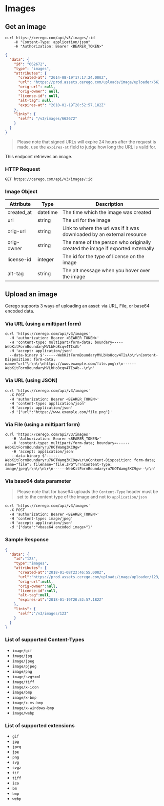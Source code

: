 # Images

## Get an image

```shell
curl https://cerego.com/api/v3/images/:id
    -H "Content-Type: application/json"
    -H "Authorization: Bearer <BEARER_TOKEN>"
```

```json
{
  "data": {
    "id": "662672",
    "type": "images",
    "attributes": {
      "created-at": "2014-08-19T17:17:24.000Z",
      "url": "https://prod.assets.cerego.com/uploads/image/uploader/662672/61evfr7fsl2aco.jpg?X-Amz-Algorithm=AWS4-HMAC-SHA256&X-Amz-Credential=AKIAIPDWQGIIRP4W4IMQ%2F20180118%2Fus-west-2%2Fs3%2Faws4_request&X-Amz-Date=20180118T205352Z&X-Amz-Expires=86400&X-Amz-SignedHeaders=host&X-Amz-Signature=66e58e74fc83d0b217e53a8644117ee5fcfb91bb7fc6d0d800cec68a7482b36b",
      "orig-url": null,
      "orig-owner": null,
      "license-id": null,
      "alt-tag": null,
      "expires-at": "2018-01-19T20:52:57.182Z"
    },
    "links": {
      "self": "/v3/images/662672"
    }
  }
}
```
> Please note that signed URLs will expire 24 hours after the request is made, use the `expires-at` field to judge how long the URL is valid for.

This endpoint retrieves an image.

### HTTP Request

`GET https://cerego.com/api/v3/images/:id`

### Image Object

Attribute | Type | Description
--------- | ------- | -----------
created_at | datetime | The time which the image was created
url | string | The url for the image
orig-url | string | Link to where the url was if it was downloaded by an external resource
orig-owner | string | The name of the person who originally created the image if exported externally
license-id | integer | The id for the type of license on the image
alt-tag | string | The alt message when you hover over the image

## Upload an image

Cerego supports 3 ways of uploading an asset: via URL, File, or base64 encoded data.

### Via URL (using a miltipart form)
```shell
curl 'https://cerego.com/api/v3/images' 
  -H 'authorization: Bearer <BEARER_TOKEN>' 
  -H 'content-type: multipart/form-data; boundary=----WebKitFormBoundaryMVLbHo8cqv4TIsAb'
  -H 'accept: application/json'
  --data-binary $'------WebKitFormBoundaryMVLbHo8cqv4TIsAb\r\nContent-Disposition: form-data; name="url"\r\n\r\nhttps://www.example.com/file.png\r\n------WebKitFormBoundaryMVLbHo8cqv4TIsAb--\r\n'
```

### Via URL (using JSON)
```shell
curl 'https://cerego.com/api/v3/images' 
  -X POST 
  -H 'authorization: Bearer <BEARER_TOKEN>' 
  -H 'content-type: application/json'
  -H 'accept: application/json'
  -d '{"url":"https://www.example.com/file.png"}'
```

### Via File (using a miltipart form)

```shell
curl 'https://cerego.com/api/v3/images'
   -H 'Authorization: Bearer <BEARER_TOKEN>' 
   -H 'content-type: multipart/form-data; boundary=------WebKitFormBoundaryru7KOTWamg3KC9gw'
   -H 'accept: application/json' 
   --data-binary $'------WebKitFormBoundaryru7KOTWamg3KC9gw\r\nContent-Disposition: form-data; name="file"; filename="file.JPG"\r\nContent-Type: image/jpeg\r\n\r\n\r\n------WebKitFormBoundaryru7KOTWamg3KC9gw--\r\n'
```

### Via base64 data parameter
> Please note that for base64 uploads the `Content-Type` header must be set to the content type of the image and not to `application/json` 

```shell
curl 'https://cerego.com/api/v3/images' 
  -X POST 
  -H 'authorization: Bearer <BEARER_TOKEN>' 
  -H 'content-type: image/jpeg'
  -H 'accept: application/json'
  -d '{"data":"<base64 encoded image>"}'
```

### Sample Response
```json
{
  "data": {
    "id":"123",
    "type":"images",
    "attributes": {
      "created-at":"2018-01-08T23:46:55.000Z",
      "url":"https://prod.assets.cerego.com/uploads/image/uploader/123/file.JPG",
      "orig-url":null,
      "orig-owner":null,
      "license-id":null,
      "alt-tag":null,
      "expires-at":"2018-01-19T20:52:57.182Z"
    },
    "links": {
      "self":"/v3/images/123"
    }
  }
}
```

### List of supported Content-Types
* `image/gif`
* `image/jpg`
* `image/jpeg`
* `image/pjpeg`
* `image/png`
* `image/svg+xml`
* `image/tiff`
* `image/x-icon`
* `image/bmp`
* `image/x-bmp`
* `image/x-ms-bmp`
* `image/x-windows-bmp`
* `image/webp`

### List of supported extensions
* `gif`
* `jpg`
* `jpeg`
* `jpe`
* `png`
* `svg`
* `svgz`
* `tif`
* `tiff`
* `ico`
* `bm`
* `bmp`
* `webp`
